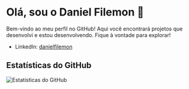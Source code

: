 # Olá, sou o Daniel Filemon 👋

Bem-vindo ao meu perfil no GitHub! Aqui você encontrará projetos que desenvolvi e estou desenvolvendo. Fique à vontade para explorar!

- LinkedIn: [danielfilemon](https://linkedin.com/in/danielfilemon)

## Estatísticas do GitHub

![Estatísticas do GitHub](https://github-readme-stats.vercel.app/api?username=danielfilemon&show_icons=true&theme=radical)
